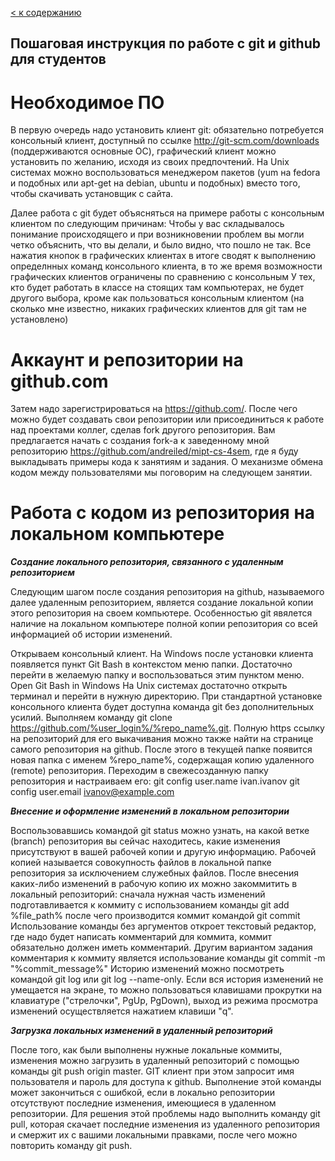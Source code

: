 [< к содержанию](./readme.md)

## Пошаговая инструкция по работе с git и github для студентов

# Необходимое ПО

В первую очередь надо установить клиент git: обязательно потребуется консольный клиент, доступный по ссылке http://git-scm.com/downloads (поддерживаются основные ОС), графический клиент можно установить по желанию, исходя из своих предпочтений. На Unix системах можно воспользоваться менеджером пакетов (yum на fedora и подобных или apt-get на debian, ubuntu и подобных) вместо того, чтобы скачивать установщик с сайта.

Далее работа с git будет объясняться на примере работы с консольным клиентом по следующим причинам:
Чтобы у вас складывалось понимание происходящего и при возникновении проблем вы могли четко объяснить, что вы делали, и было видно, что пошло не так.
Все нажатия кнопок в графических клиентах в итоге сводят к выполнению определнных команд консольного клиента, в то же время возможности графических клиентов ограничены по сравнению с консольным
У тех, кто будет работать в классе на стоящих там компьютерах, не будет другого выбора, кроме как пользоваться консольным клиентом (на сколько мне известно, никаких графических клиентов для git там не установлено)

# Аккаунт и репозитории на github.com

Затем надо зарегистрироваться на https://github.com/. После чего можно будет создавать свои репозитории или присоединиться к работе над проектами коллег, сделав fork другого репозитория. Вам предлагается начать с создания fork-а к заведенному мной репозиторию https://github.com/andreiled/mipt-cs-4sem, где я буду выкладывать примеры кода к занятиям и задания. О механизме обмена кодом между пользователями мы поговорим на следующем занятии.

# Работа с кодом из репозитория на локальном компьютере

***Создание локального репозитория, связанного с удаленным репозиторием***

Следующим шагом после создания репозитория на github, называемого далее удаленным репозиторием, является создание локальной копии этого репозитория на своем компьютере. Особенностью git явялется наличие на локальном компьютере полной копии репозитория со всей информацией об истории изменений.

Открываем консольный клиент.
На Windows после установки клиента появляется пункт Git Bash в контекстом меню папки. Достаточно перейти в желаемую папку и воспользоваться этим пунктом меню. Open Git Bash in Windows
На Unix системах достаточно открыть терминал и перейти в нужную директорию. При стандартной установке консольного клиента будет доступна команда git без дополнительных усилий.
Выполняем команду git clone https://github.com/%user_login%/%repo_name%.git. Полную https ссылку на репозиторий для его выкачивания можно также найти на странице самого репозитория на github. После этого в текущей папке появится новая папка с именем %repo_name%, содержащая копию удаленного (remote) репозитория.
Переходим в свежесозданную папку репозитория и настраиваем его:
git config user.name ivan.ivanov
git config user.email ivanov@example.com

***Внесение и оформление изменений в локальном репозитории***

Воспользовавшись командой git status можно узнать, на какой ветке (branch) репозитория вы сейчас находитесь, какие изменения присутствуют в вашей рабочей копии и другую информацию.
Рабочей копией называется совокупность файлов в локальной папке репозитория за исключением служебных файлов.
После внесения каких-либо изменений в рабочую копию их можно закоммитить в локальный репозиторий:
сначала нужная часть изменений подготавливается к коммиту с использованием команды git add %file_path%
после чего производится коммит командой git commit
Использование команды без аргументов откроет текстовый редактор, где надо будет написать комментарий для коммита, коммит обязательно должен иметь комментарий. Другим вариантом задания комментария к коммиту является использование команды git commit -m "%commit_message%"
Историю изменений можно посмотреть командой git log или git log --name-only. Если вся история изменений не умещается на экране, то можно пользоваться клавишами прокрутки на клавиатуре ("стрелочки", PgUp, PgDown), выход из режима просмотра изменений осуществляется нажатием клавиши "q".

***Загрузка локальных изменений в удаленный репозиторий***

После того, как были выполнены нужные локальные коммиты, изменения можно загрузить в удаленный репозиторий с помощью команды git push origin master. GIT клиент при этом запросит имя пользователя и пароль для доступа к github.
Выполнение этой команды может закончиться с ошибкой, если в локально репозитории отсутствуют последние изменения, имеющиеся в удаленном репозитории. Для решения этой проблемы надо выполнить команду git pull, которая скачает последние изменения из удаленного репозитория и смержит их с вашими локальными правками, после чего можно повторить команду git push.
